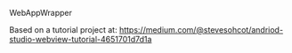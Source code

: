 WebAppWrapper

Based on a tutorial project at: https://medium.com/@stevesohcot/andriod-studio-webview-tutorial-4651701d7d1a
